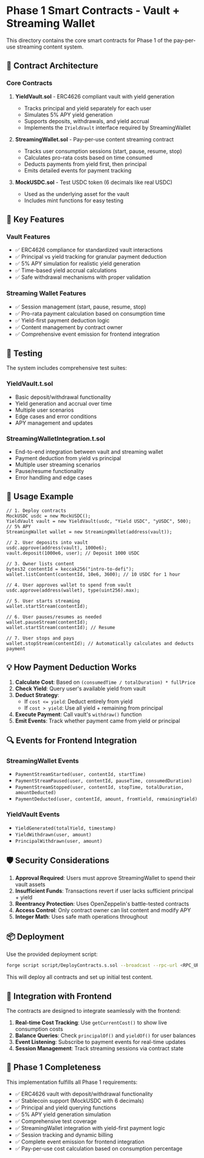 # Phase 1 Smart Contracts - Vault + Streaming Wallet

This directory contains the core smart contracts for Phase 1 of the pay-per-use streaming content system.

## 📁 Contract Architecture

### Core Contracts

1. **YieldVault.sol** - ERC4626 compliant vault with yield generation
   - Tracks principal and yield separately for each user
   - Simulates 5% APY yield generation
   - Supports deposits, withdrawals, and yield accrual
   - Implements the `IYieldVault` interface required by StreamingWallet

2. **StreamingWallet.sol** - Pay-per-use content streaming contract
   - Tracks user consumption sessions (start, pause, resume, stop)
   - Calculates pro-rata costs based on time consumed
   - Deducts payments from yield first, then principal
   - Emits detailed events for payment tracking

3. **MockUSDC.sol** - Test USDC token (6 decimals like real USDC)
   - Used as the underlying asset for the vault
   - Includes mint functions for easy testing

## 🔧 Key Features

### Vault Features
- ✅ ERC4626 compliance for standardized vault interactions
- ✅ Principal vs yield tracking for granular payment deduction
- ✅ 5% APY simulation for realistic yield generation
- ✅ Time-based yield accrual calculations
- ✅ Safe withdrawal mechanisms with proper validation

### Streaming Wallet Features
- ✅ Session management (start, pause, resume, stop)
- ✅ Pro-rata payment calculation based on consumption time
- ✅ Yield-first payment deduction logic
- ✅ Content management by contract owner
- ✅ Comprehensive event emission for frontend integration

## 🧪 Testing

The system includes comprehensive test suites:

### YieldVault.t.sol
- Basic deposit/withdrawal functionality
- Yield generation and accrual over time
- Multiple user scenarios
- Edge cases and error conditions
- APY management and updates

### StreamingWalletIntegration.t.sol
- End-to-end integration between vault and streaming wallet
- Payment deduction from yield vs principal
- Multiple user streaming scenarios
- Pause/resume functionality
- Error handling and edge cases

## 🚀 Usage Example

```solidity
// 1. Deploy contracts
MockUSDC usdc = new MockUSDC();
YieldVault vault = new YieldVault(usdc, "Yield USDC", "yUSDC", 500); // 5% APY
StreamingWallet wallet = new StreamingWallet(address(vault));

// 2. User deposits into vault
usdc.approve(address(vault), 1000e6);
vault.deposit(1000e6, user); // Deposit 1000 USDC

// 3. Owner lists content
bytes32 contentId = keccak256("intro-to-defi");
wallet.listContent(contentId, 10e6, 3600); // 10 USDC for 1 hour

// 4. User approves wallet to spend from vault
usdc.approve(address(wallet), type(uint256).max);

// 5. User starts streaming
wallet.startStream(contentId);

// 6. User pauses/resumes as needed
wallet.pauseStream(contentId);
wallet.startStream(contentId); // Resume

// 7. User stops and pays
wallet.stopStream(contentId); // Automatically calculates and deducts payment
```

## 💡 How Payment Deduction Works

1. **Calculate Cost**: Based on `(consumedTime / totalDuration) * fullPrice`
2. **Check Yield**: Query user's available yield from vault
3. **Deduct Strategy**:
   - If `cost <= yield`: Deduct entirely from yield
   - If `cost > yield`: Use all yield + remaining from principal
4. **Execute Payment**: Call vault's `withdraw()` function
5. **Emit Events**: Track whether payment came from yield or principal

## 🔍 Events for Frontend Integration

### StreamingWallet Events
- `PaymentStreamStarted(user, contentId, startTime)`
- `PaymentStreamPaused(user, contentId, pauseTime, consumedDuration)`
- `PaymentStreamStopped(user, contentId, stopTime, totalDuration, amountDeducted)`
- `PaymentDeducted(user, contentId, amount, fromYield, remainingYield)`

### YieldVault Events
- `YieldGenerated(totalYield, timestamp)`
- `YieldWithdrawn(user, amount)`
- `PrincipalWithdrawn(user, amount)`

## 🛡️ Security Considerations

1. **Approval Required**: Users must approve StreamingWallet to spend their vault assets
2. **Insufficient Funds**: Transactions revert if user lacks sufficient principal + yield
3. **Reentrancy Protection**: Uses OpenZeppelin's battle-tested contracts
4. **Access Control**: Only contract owner can list content and modify APY
5. **Integer Math**: Uses safe math operations throughout

## 📦 Deployment

Use the provided deployment script:

```bash
forge script script/DeployContracts.s.sol --broadcast --rpc-url <RPC_URL>
```

This will deploy all contracts and set up initial test content.

## 🔗 Integration with Frontend

The contracts are designed to integrate seamlessly with the frontend:

1. **Real-time Cost Tracking**: Use `getCurrentCost()` to show live consumption costs
2. **Balance Queries**: Check `principalOf()` and `yieldOf()` for user balances
3. **Event Listening**: Subscribe to payment events for real-time updates
4. **Session Management**: Track streaming sessions via contract state

## 🎯 Phase 1 Completeness

This implementation fulfills all Phase 1 requirements:

- ✅ ERC4626 vault with deposit/withdrawal functionality
- ✅ Stablecoin support (MockUSDC with 6 decimals)
- ✅ Principal and yield querying functions
- ✅ 5% APY yield generation simulation
- ✅ Comprehensive test coverage
- ✅ StreamingWallet integration with yield-first payment logic
- ✅ Session tracking and dynamic billing
- ✅ Complete event emission for frontend integration
- ✅ Pay-per-use cost calculation based on consumption percentage